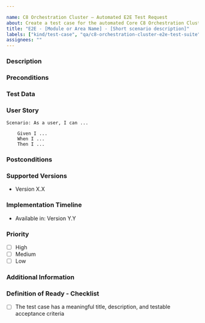 ```yaml
---

name: C8 Orchestration Cluster – Automated E2E Test Request
about: Create a test case for the automated Core C8 Orchestration Cluster E2E test suite based on a user flow.
title: "E2E - [Module or Area Name] - [Short scenario description]"
labels: ["kind/test-case", "qa/c8-orchestration-cluster-e2e-test-suite"]
assignees: ""
---
```


### Description

<!-- Describe the user flow that this test case is based on, including steps, environment (SaaS or SM), and supported versions. -->

### Preconditions

<!-- Things that must be set up before the test starts.
E.g., existing process instance, logged in as specific user, etc. -->

### Test Data

<!-- [Mandatory field] -->
<!-- Specific data used during the test: e.g., forms, diagrams, etc.. -->

### User Story

<!-- [Mandatory field] -->

```Gherkin
Scenario: As a user, I can ...

    Given I ...
    When I ...
    Then I ...
```

### Postconditions

<!-- Add necessary action that when it is true, the E2E test has completed its task, like cleaning the database -->

### Supported Versions

<!-- List the versions impacted by the feature, including when it was introduced and supported versions. -->
- Version X.X

### Implementation Timeline

<!-- Specify when the feature will be available or when it’s expected to be implemented. -->
- Available in: Version Y.Y

### Priority

- [ ] High
- [ ] Medium
- [ ] Low

### Additional Information

<!-- Add any additional information relevant to the test case, such as references, dependencies, related issues or screen recording -->

### Definition of Ready - Checklist

<!-- The assignee will check the DRI. -->
- [ ] The test case has a meaningful title, description, and testable acceptance criteria

